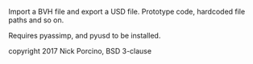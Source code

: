Import a BVH file and export a USD file.
Prototype code, hardcoded file paths and so on.

Requires pyassimp, and pyusd to be installed.

copyright 2017 Nick Porcino, BSD 3-clause

